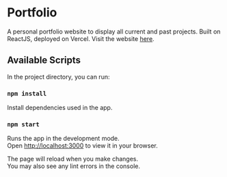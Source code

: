 # Portfolio
A personal portfolio website to display all current and past projects. Built on ReactJS, deployed on Vercel.
Visit the website [here](https://britneywang.com).


## Available Scripts

In the project directory, you can run:

### `npm install`
Install dependencies used in the app.

### `npm start`
Runs the app in the development mode.\
Open [http://localhost:3000](http://localhost:3000) to view it in your browser.

The page will reload when you make changes.\
You may also see any lint errors in the console.